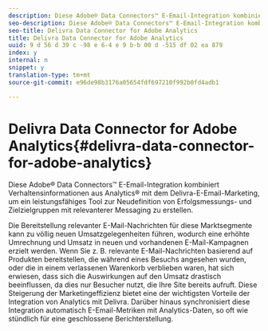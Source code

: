 ```yaml
---
description: Diese Adobe® Data Connectors™ E-Email-Integration kombiniert Verhaltensinformationen aus Analytics® mit dem Delivra-E-Email-Marketing, um ein leistungsfähiges Tool zur Neudefinition von Erfolgsmessungs- und Zielzielgruppen mit relevanterer Messaging zu erstellen.
seo-description: Diese Adobe® Data Connectors™ E-Email-Integration kombiniert Verhaltensinformationen aus Analytics® mit dem Delivra-E-Email-Marketing, um ein leistungsfähiges Tool zur Neudefinition von Erfolgsmessungs- und Zielzielgruppen mit relevanterer Messaging zu erstellen.
seo-title: Delivra Data Connector for Adobe Analytics
title: Delivra Data Connector for Adobe Analytics
uuid: 9 d 56 d 39 c -98 e 6-4 e 9 b-b 00 d -515 df 02 ea 879
index: y
internal: n
snippet: y
translation-type: tm+mt
source-git-commit: e96de98b3176a05654fdf697210f992b0fd4adb1

---
```



# Delivra Data Connector for Adobe Analytics{#delivra-data-connector-for-adobe-analytics}

Diese Adobe® Data Connectors™ E-Email-Integration kombiniert Verhaltensinformationen aus Analytics® mit dem Delivra-E-Email-Marketing, um ein leistungsfähiges Tool zur Neudefinition von Erfolgsmessungs- und Zielzielgruppen mit relevanterer Messaging zu erstellen.

Die Bereitstellung relevanter E-Mail-Nachrichten für diese Marktsegmente kann zu völlig neuen Umsatzgelegenheiten führen, wodurch eine erhöhte Umrechnung und Umsatz in neuen und vorhandenen E-Mail-Kampagnen erzielt werden. Wenn Sie z. B. relevante E-Mail-Nachrichten basierend auf Produkten bereitstellen, die während eines Besuchs angesehen wurden, oder die in einem verlassenen Warenkorb verblieben waren, hat sich erwiesen, dass sich die Auswirkungen auf den Umsatz drastisch beeinflussen, da dies nur Besucher nutzt, die Ihre Site bereits aufruft. Diese Steigerung der Marketingeffizienz bietet eine der wichtigsten Vorteile der Integration von Analytics mit Delivra. Darüber hinaus synchronisiert diese Integration automatisch E-Email-Metriken mit Analytics-Daten, so oft wie stündlich für eine geschlossene Berichterstellung.
